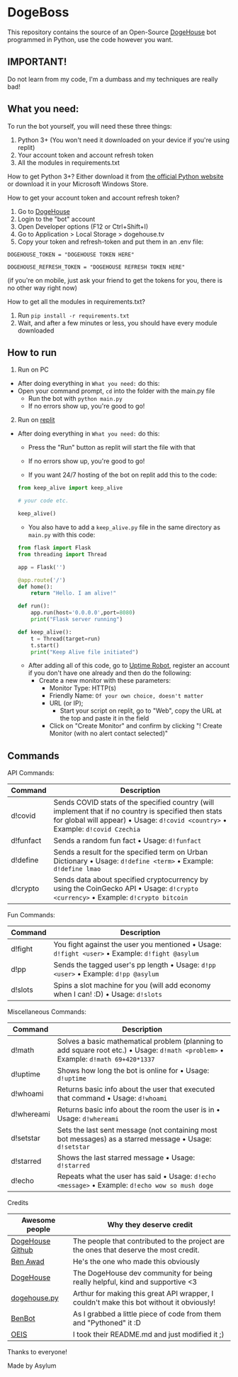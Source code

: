 DogeBoss
==========

This repository contains the source of an Open-Source [DogeHouse](https://www.dogehouse.tv) bot programmed in Python, use the code however you want.

IMPORTANT!
--------

Do not learn from my code, I'm a dumbass and my techniques are really bad!

What you need:
--------

To run the bot yourself, you will need these three things:

1. Python 3+ (You won't need it downloaded on your device if you're using replit)
2. Your account token and account refresh token
3. All the modules in requirements.txt

How to get Python 3+?
Either download it from [the official Python website](https://www.python.org/downloads/release/python-392) or download it in your Microsoft Windows Store.

How to get your account token and account refresh token?


1. Go to [DogeHouse](https://dogehouse.tv)
2. Login to the "bot" account
3. Open Developer options (F12 or Ctrl+Shift+I)
4. Go to Application > Local Storage > dogehouse.tv
5. Copy your token and refresh-token and put them in an .env file:

```
DOGEHOUSE_TOKEN = "DOGEHOUSE TOKEN HERE"

DOGEHOUSE_REFRESH_TOKEN = "DOGEHOUSE REFRESH TOKEN HERE"
```
(if you're on mobile, just ask your friend to get the tokens for you, there is no other way right now)

How to get all the modules in requirements.txt?

1. Run `pip install -r requirements.txt`
2. Wait, and after a few minutes or less, you should have every module downloaded

How to run
------------

1. Run on PC
- After doing everything in `What you need:` do this:
- Open your command prompt, `cd` into the folder with the main.py file
  - Run the bot with `python main.py`
  - If no errors show up, you're good to go!

2. Run on [replit](https://www.replit.com)
- After doing everything in `What you need:` do this:
  - Press the "Run" button as replit will start the file with that
  - If no errors show up, you're good to go!
  
  - If you want 24/7 hosting of the bot on replit add this to the code:
  ```py
  from keep_alive import keep_alive
  
  # your code etc.
  
  keep_alive()
  ```
  - You also have to add a `keep_alive.py` file in the same directory as `main.py` with this code:
  ```py
  from flask import Flask
  from threading import Thread

  app = Flask('')

  @app.route('/')
  def home():
      return "Hello. I am alive!"

  def run():
      app.run(host='0.0.0.0',port=8080)
      print("Flask server running")

  def keep_alive():
      t = Thread(target=run)
      t.start()
      print("Keep Alive file initiated")
  ```
  - After adding all of this code, go to [Uptime Robot](https://uptimerobot.com), register an account if you don't have one already and then do the following:
    - Create a new monitor with these parameters:
      - Monitor Type: HTTP(s)
      - Friendly Name: `Of your own choice, doesn't matter`
      - URL (or IP);
        - Start your script on replit, go to "Web", copy the URL at the top and paste it in the field
      - Click on "Create Monitor" and confirm by clicking "! Create Monitor (with no alert contact selected)"

Commands
--------------------

API Commands:

Command                                 |  Description
-------------------------------------|------------------------------------------------------------------------------------
d!covid                        |  Sends COVID stats of the specified country (will implement that if no country is specified then stats for global will appear) • Usage: `d!covid <country>` • Example: `d!covid Czechia`
d!funfact              |  Sends a random fun fact • Usage: `d!funfact`
d!define         |  Sends a result for the specified term on Urban Dictionary • Usage: `d!define <term>` • Example: `d!define lmao`
d!crypto         |  Sends data about specified cryptocurrency by using the CoinGecko API • Usage: `d!crypto <currency>` • Example: `d!crypto bitcoin`

Fun Commands:

Command                          |  Description
----------------------------------|------------------------------------------------------------------------------------
d!fight            |  You fight against the user you mentioned • Usage: `d!fight <user>` • Example: `d!fight @asylum`
d!pp             |  Sends the tagged user's pp length • Usage: `d!pp <user>` • Example: `d!pp @asylum`
d!slots            |  Spins a slot machine for you (will add economy when I can! :D) • Usage: `d!slots`

Miscellaneous Commands:

Command                          |  Description
----------------------------------|------------------------------------------------------------------------------------
d!math  |  Solves a basic mathematical problem (planning to add square root etc.) • Usage: `d!math <problem>` • Example: `d!math 69+420*1337`
d!uptime                        |  Shows how long the bot is online for • Usage: `d!uptime`
d!whoami                      |  Returns basic info about the user that executed that command • Usage: `d!whoami`
d!whereami                          |  Returns basic info about the room the user is in • Usage: `d!whereami`
d!setstar        |  Sets the last sent message (not containing most bot messages) as a starred message • Usage: `d!setstar`
d!starred                        |  Shows the last starred message • Usage: `d!starred`
d!echo       |  Repeats what the user has said • Usage: `d!echo <message>` • Example: `d!echo wow so mush doge`

Credits

Awesome people            |  Why they deserve credit
----------------------------------|------------------------------------------------------------------------------------
[DogeHouse Github](https://github.com/benawad/dogehouse)     | The people that contributed to the project are the ones that deserve the most credit.
[Ben Awad](https://youtube.com/c/BenAwad97)    | He's the one who made this obviously
[DogeHouse](https://dogehouse.tv)   |  The DogeHouse dev community for being really helpful, kind and supportive <3
[dogehouse.py](https://github.com/Arthurdw/dogehouse.py)  | Arthur for making this great API wrapper, I couldn't make this bot without it obviously!
[BenBot](https://github.com/dragonismcode/benbot)  | As I grabbed a little piece of code from them and "Pythoned" it :D
[OEIS](https://github.com/sidneycadot/oeis/blob/master/README.md)  | I took their README.md and just modified it ;)


Thanks to everyone!

Made by Asylum

